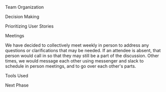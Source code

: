 Team Organization
  
  
  
Decision Making
  
  
  
Prioritizing User Stories

  
  
Meetings

  We have decided to collectively meet weekly in person to address any questions or clarifications that may be needed. If an attendee is absent, that person would call in so that they may still be a part of the discussion. Other times, we would message each other using messenger and slack to schedule in person meetings, and to go over each other's parts.

Tools Used



Next Phase
  
  
  
